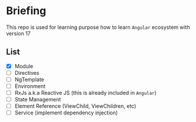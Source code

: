 # Briefing

This repo is used for learning purpose how to learn `Angular` ecosystem with version 17

## List
- [x] Module
- [ ] Directives
- [ ] NgTemplate
- [ ] Environment
- [ ] RxJs a.k.a Reactive JS (this is already included in `Angular`)
- [ ] State Management
- [ ] Element Reference (ViewChild, ViewChildren, etc)
- [ ] Service (implement dependency injection)
